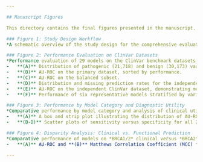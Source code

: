 ```yaml
---

## Manuscript Figures

This directory contains the final figures presented in the manuscript. Below is a detailed description of each figure.

### Figure 1: Study Design Workflow
*A schematic overview of the study design for the comprehensive evaluation of in-silico pathogenicity predictors. The workflow illustrates the curation of six distinct benchmark datasets from four primary sources (ClinVar, gnomAD, SGE study, and CFTR2) and the subsequent stages of model selection, performance evaluation, and comparative analysis.*

### Figure 2: Performance Evaluation on ClinVar Datasets
*Performance evaluation of 29 models on the ClinVar benchmark datasets.*
-   **(A)** Distribution of pathogenic (21,718) and benign (30,173) variants in the primary ClinVar dataset, with a bar chart showing the percentage of missing predictions for each model.
-   **(B)** AU-ROC on the primary dataset, sorted by performance.
-   **(C)** AU-ROC on the balanced subset.
-   **(D)** Distribution and missing prediction rates for the independent ClinVar dataset.
-   **(E)** AU-ROC on the independent ClinVar dataset, demonstrating model generalization.
-   **(F)** Performance of six representative models stratified by variant allele frequency, showing the impact of rarity on predictive accuracy.

### Figure 3: Performance by Model Category and Diagnostic Utility
*Comparative performance by model category and analysis of clinical utility trade-offs.*
-   **(A)** A box and strip plot illustrating the distribution of AU-ROC scores for each model across the ClinVar datasets. Boxes are colored by model category, and individual points are colored by dataset, showing both overall performance and consistency.
-   **(B-D)** Scatter plots of sensitivity versus specificity for all 29 models on the primary, balanced, and independent ClinVar datasets, respectively.

### Figure 4: Disparity Analysis: Clinical vs. Functional Prediction
*Comparative performance of models on *BRCA1/2* clinical versus *BRCA2* functional (SGE) datasets.*
-   **(A)** AU-ROC and **(B)** Matthews Correlation Coefficient (MCC) for all models on two distinct benchmark sets: variants from *BRCA1* and *BRCA2* with clinical annotations in gnomAD, and variants from *BRCA2* with functional classifications from a Saturation Genome Editing (SGE) study. Models are sorted by their performance on the SGE dataset. The drastic reduction in performance highlights the challenge of predicting functional impact compared to clinical pathogenicity. Dashed lines indicate the performance of a random classifier (AU-ROC = 0.5; MCC = 0).

---
```

